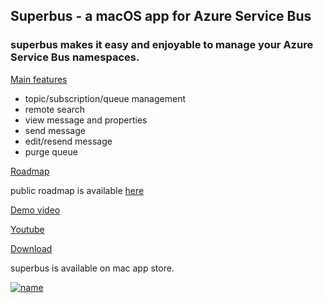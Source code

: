 ## Superbus - a macOS app for Azure Service Bus

### superbus makes it easy and enjoyable to manage your Azure Service Bus namespaces.

<ins>Main features</ins>

- topic/subscription/queue management
- remote search
- view message and properties
- send message
- edit/resend message
- purge queue

<ins>Roadmap</ins>

public roadmap is available [here](https://github.com/PopAndCode/Superbus/projects/1)

<ins>Demo video</ins>

[Youtube](https://youtu.be/dEz9X47w2OA)


<ins>Download</ins>

superbus is available on mac app store.

[![name](https://superbus.app/img/app-store-dl.svg)](https://apps.apple.com/us/app/superbus/id1584800135)
